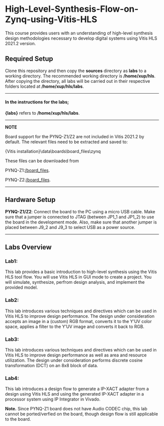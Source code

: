 # High-Level-Synthesis-Flow-on-Zynq-using-Vitis-HLS

This course provides users with an understanding of high-level synthesis design methodologies necessary to develop digital systems using Vitis HLS 2021.2 version.

## Required Setup

Clone this repository and then copy the **sources** directory as **labs** to a working directory. The recommended working directory is **/home/xup/hls**.  After copying the directory, all labs will be carried out in their respective folders located at **/home/xup/hls/labs**. 

---
#### In the instructions for the labs;

**{labs}** refers to **/home/xup/hls/labs**.

---
**NOTE**

Board support for the PYNQ-Z1/Z2 are not included in Vitis 2021.2 by default. The relevant files need to be extracted and saved to:

 {Vitis installation}\data\boards\board_files\zynq

These files can be downloaded from  

PYNQ-Z1:[/board_files](https://www.xilinx.com/support/documentation/university/vivado/workshops/vivado-adv-embedded-design-zynq/materials/2018x/PYNQZ1/pynq-z1.zip). 

PYNQ-Z2:[/board_files](https://www.xilinx.com/support/documentation/university/vivado/workshops/vivado-adv-embedded-design-zynq/materials/2018x/PYNQZ2/pynq-z2.zip). 

---

## Hardware Setup

**PYNQ-Z1/Z2**:  Connect the board to the PC using a micro USB cable. Make sure that a jumper is connected to JTAG (between JP1_1 and JP1_2) to use the board in the development mode. Also, make sure that another jumper is placed between J9_2 and J9_3 to select USB as a power source.

---

## Labs Overview

### Lab1:

This lab provides a basic introduction to high-level synthesis using the Vitis HLS tool flow. You will use
Vitis HLS in GUI mode to create a project. You will simulate, synthesize, perfrom design analysis, and implement the provided
model.

### Lab2:

This lab introduces various techniques and directives which can be used in Vitis HLS to improve
design performance. The design under consideration accepts an image in a (custom) RGB format,
converts it to the Y’UV color space, applies a filter to the Y’UV image and converts it back to RGB.

### Lab3:

This lab introduces various techniques and directives which can be used in Vitis HLS to improve
design performance as well as area and resource utilization. The design under consideration performs
discrete cosine transformation (DCT) on an 8x8 block of data.

### Lab4:

This lab introduces a design flow to generate a IP-XACT adapter from a design using Vitis HLS and
using the generated IP-XACT adapter in a processor system using IP Integrator in Vivado.

**Note.** Since PYNQ-Z1 board does not have Audio CODEC chip, this lab cannot be ported/verfied on the board, though design flow is still applicable to the board.
